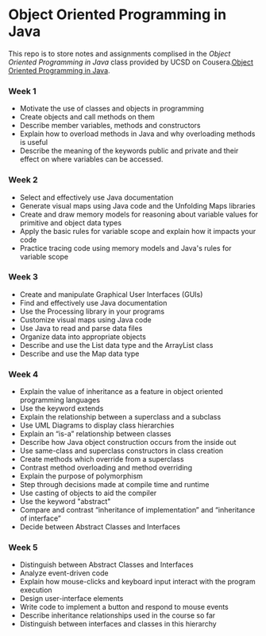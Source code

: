 # Object Oriented Programming in Java

This repo is to store notes and assignments complised in the *Object Oriented Programming in Java* class provided by UCSD on Cousera.[Object Oriented Programming in Java](https://www.coursera.org/learn/object-oriented-java/home/welcome).

### Week 1
* Motivate the use of classes and objects in programming
* Create objects and call methods on them
* Describe member variables, methods and constructors
* Explain how to overload methods in Java and why overloading methods is useful 
* Describe the meaning of the keywords public and private and their effect on where variables can be accessed. 

### Week 2
* Select and effectively use Java documentation
* Generate visual maps using Java code and the Unfolding Maps libraries
* Create and draw memory models for reasoning about variable values for primitive and object data types
* Apply the basic rules for variable scope and explain how it impacts your code
* Practice tracing code using memory models and Java's rules for variable scope

### Week 3
* Create and manipulate Graphical User Interfaces (GUIs)
* Find and effectively use Java documentation
* Use the Processing library in your programs
* Customize visual maps using Java code
* Use Java to read and parse data files 
* Organize data into appropriate objects 
* Describe and use the List data type and the ArrayList class
* Describe and use the Map data type 

### Week 4
* Explain the value of inheritance as a feature in object oriented programming languages   
* Use the keyword extends 
* Explain the relationship between a superclass and a subclass
* Use UML Diagrams to display class hierarchies   
* Explain an “is-a” relationship between classes 
* Describe how Java object construction occurs from the inside out 
* Use same-class and superclass constructors in class creation 
* Create methods which override from a superclass 
* Contrast method overloading and method overriding 
* Explain the purpose of polymorphism
* Step through decisions made at compile time and runtime 
* Use casting of objects to aid the compiler 
* Use the keyword "abstract" 
* Compare and contrast “inheritance of implementation” and “inheritance of interface” 
* Decide between Abstract Classes and Interfaces  

### Week 5
* Distinguish between Abstract Classes and Interfaces
* Analyze event-driven code
* Explain how mouse-clicks and keyboard input interact with the program execution
* Design user-interface elements
* Write code to implement a button and respond to mouse events
* Describe inheritance relationships used in the course so far
* Distinguish between interfaces and classes in this hierarchy
